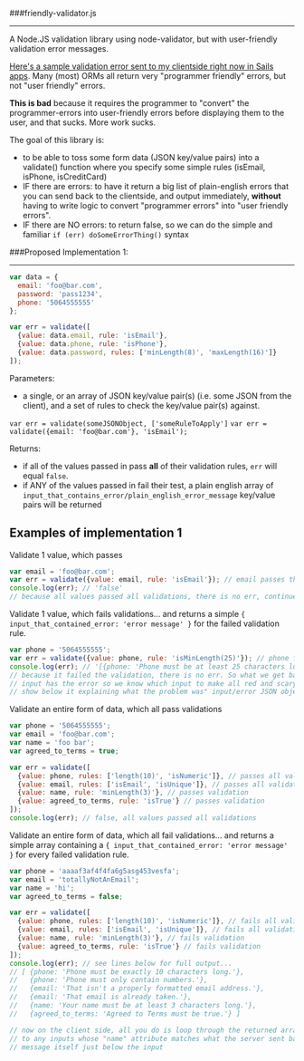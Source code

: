 ###friendly-validator.js
***

A Node.JS validation library using node-validator, but with user-friendly validation error messages.

[Here's a sample validation error sent to my clientside right now in Sails apps](http://puu.sh/b1grW/6233799473.png). Many (most) ORMs all return very "programmer friendly" errors, but not "user friendly" errors.

**This is bad** because it requires the programmer to "convert" the programmer-errors into user-friendly errors before displaying them to the user, and that sucks. More work sucks.

The goal of this library is:

- to be able to toss some form data (JSON key/value pairs) into a validate() function where you specify some simple rules (isEmail, isPhone, isCreditCard)
- IF there are errors: to have it return a big list of plain-english errors that you can send back to the clientside, and output immediately, **without** having to write logic to convert "programmer errors" into "user friendly errors".
- IF there are NO errors: to return false, so we can do the simple and familiar `if (err) doSomeErrorThing()` syntax 

###Proposed Implementation 1:
***

```javascript
var data = {
  email: 'foo@bar.com',
  password: 'pass1234',
  phone: '5064555555'
};

var err = validate([
  {value: data.email, rule: 'isEmail'},
  {value: data.phone, rule: 'isPhone'},
  {value: data.password, rules: ['minLength(8)', 'maxLength(16)']}
]);
```

Parameters:
- a single, or an array of JSON key/value pair(s) (i.e. some JSON from the client), and a set of rules to check the key/value pair(s) against.

`var err = validate(someJSONObject, ['someRuleToApply']`
`var err = validate({email: 'foo@bar.com'}, 'isEmail');`

Returns:
- if all of the values passed in pass **all** of their validation rules, `err` will equal `false`.
- if ANY of the values passed in fail their test, a plain english array of `input_that_contains_error/plain_english_error_message` key/value pairs will be returned

Examples of implementation 1
----------------------------

Validate 1 value, which passes
```javascript
var email = 'foo@bar.com';
var err = validate({value: email, rule: 'isEmail'}); // email passes this validation test
console.log(err); // 'false'
// because all values passed all validations, there is no err, continue to next code
```

Validate 1 value, which fails validations... and returns a simple  `{ input_that_contained_error: 'error message' }` for the failed validation rule.
```javascript
var phone = '5064555555';
var err = validate({value: phone, rule: 'isMinLength(25)'}); // phone fails this validation test
console.log(err); // '[{phone: 'Phone must be at least 25 characters long.'}]'
// because it failed the validation, there is no err. So what we get back is a very simple "Heres what
// input has the error so we know which input to make all red and scary, and heres the error message to
// show below it explaining what the problem was" input/error JSON object
```

Validate an entire form of data, which all pass validations
```javascript
var phone = '5064555555';
var email = 'foo@bar.com';
var name = 'foo bar';
var agreed_to_terms = true;

var err = validate([
  {value: phone, rules: ['length(10)', 'isNumeric']}, // passes all validations
  {value: email, rules: ['isEmail', 'isUnique']}, // passes all validations
  {value: name, rule: 'minLength(3)'}, // passes validation
  {value: agreed_to_terms, rule: 'isTrue'} // passes validation
]);
console.log(err); // false, all values passed all validations
```

Validate an entire form of data, which all fail validations... and returns a simple array containing a `{ input_that_contained_error: 'error message' }` for every failed validation rule.
```javascript
var phone = 'aaaaf3af4f4fa6g5asg453vesfa';
var email = 'totallyNotAnEmail';
var name = 'hi';
var agreed_to_terms = false;

var err = validate([
  {value: phone, rules: ['length(10)', 'isNumeric']}, // fails all validations
  {value: email, rules: ['isEmail', 'isUnique']}, // fails all validations
  {value: name, rule: 'minLength(3)'}, // fails validation
  {value: agreed_to_terms, rule: 'isTrue'} // fails validation
]);
console.log(err); // see lines below for full output...
// [ {phone: 'Phone must be exactly 10 characters long.'},
//   {phone: 'Phone must only contain numbers.'},
//   {email: 'That isn't a properly formatted email address.'},
//   {email: 'That email is already taken.'},
//   {name: 'Your name must be at least 3 characters long.'},
//   {agreed_to_terms: 'Agreed to Terms must be true.'} ]

// now on the client side, all you do is loop through the returned array, attaching the class of "error"
// to any inputs whose "name" attribute matches what the server sent back, and you add the actual error
// message itself just below the input
```





